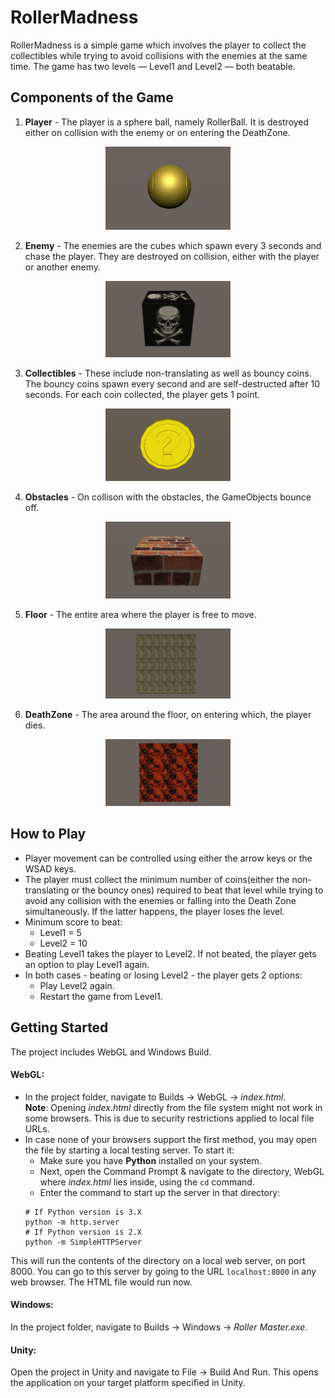 # RollerMadness

RollerMadness is a simple game which involves the player to collect the collectibles while trying to avoid collisions with the enemies at the same time. The game has two levels — Level1 and Level2 — both beatable.

## Components of the Game

1. __Player__ - The player is a sphere ball, namely RollerBall. It is destroyed either on collision with the enemy or on entering the DeathZone.<br>
<p align="center"><img src="https://github.com/pranshi112/RollerMadness/blob/main/images/rollerball.png" alt="rollerball" width="200"/></p>

2. __Enemy__ - The enemies are the cubes which spawn every 3 seconds and chase the player. They are destroyed on collision, either with the player or another enemy. <br>
<p align="center"><img src="https://github.com/pranshi112/RollerMadness/blob/main/images/enemy.png" alt="enemy" width="200"/></p>

3. __Collectibles__ - These include non-translating as well as bouncy coins. The bouncy coins spawn every second and are self-destructed after 10 seconds. For each coin collected, the player gets 1 point. <br>
<p align="center"><img src="https://github.com/pranshi112/RollerMadness/blob/main/images/coin.png" alt="coin" width="200"/></p>

4. __Obstacles__ - On collison with the obstacles, the GameObjects bounce off. <br>
<p align="center"><img src="https://github.com/pranshi112/RollerMadness/blob/main/images/bumper.png" alt="bumper" width="200"/></p>

5. __Floor__ - The entire area where the player is free to move. <br>
<p align="center"><img src="https://github.com/pranshi112/RollerMadness/blob/main/images/floor.png" alt="floor" width="200"/></p>

6. __DeathZone__ - The area around the floor, on entering which, the player dies. <br>
<p align="center"><img src="https://github.com/pranshi112/RollerMadness/blob/main/images/deathzone.png" alt="deathzone" width="200"/></p>

## How to Play

- Player movement can be controlled using either the arrow keys or the WSAD keys.
- The player must collect the minimum number of coins(either the non-translating or the bouncy ones) required to beat that level while trying to avoid any collision with the enemies or falling into the Death Zone simultaneously. If the latter happens, the player loses the level.
- Minimum score to beat:
  - Level1 = 5
  - Level2 = 10
- Beating Level1 takes the player to Level2. If not beated, the player gets an option to play Level1 again.
- In both cases - beating or losing Level2 - the player gets 2 options:
  - Play Level2 again.
  - Restart the game from Level1.

## Getting Started

The project includes WebGL and Windows Build.

#### WebGL:
  
- In the project folder, navigate to Builds &#8594; WebGL &#8594; _index.html_. <br>
__Note__: Opening _index.html_ directly from the file system might not work in some browsers. This is due to security restrictions applied to local file URLs.
- In case none of your browsers support the first method, you may open the file by starting a local testing server. To start it:
  - Make sure you have __Python__ installed on your system.
  - Next, open the Command Prompt & navigate to the directory, WebGL where _index.html_ lies inside, using the `cd` command. 
  - Enter the command to start up the server in that directory:
  ```
  # If Python version is 3.X
  python -m http.server
  # If Python version is 2.X
  python -m SimpleHTTPServer
  ```
This will run the contents of the directory on a local web server, on port 8000. You can go to this server by going to the URL `localhost:8000` in any web browser. The HTML file would run now.

#### Windows:

In the project folder, navigate to Builds &#8594; Windows &#8594; _Roller Master.exe_.

#### Unity:

Open the project in Unity and navigate to File &#8594; Build And Run. This opens the application on your target platform specified in Unity.

